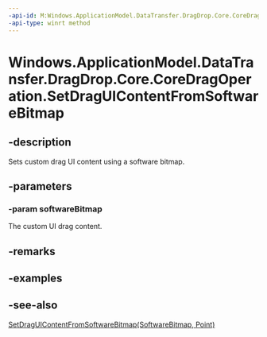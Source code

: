```yaml
---
-api-id: M:Windows.ApplicationModel.DataTransfer.DragDrop.Core.CoreDragOperation.SetDragUIContentFromSoftwareBitmap(Windows.Graphics.Imaging.SoftwareBitmap)
-api-type: winrt method
---
```


<!-- Method syntax
public void SetDragUIContentFromSoftwareBitmap(Windows.Graphics.Imaging.SoftwareBitmap softwareBitmap)
-->

# Windows.ApplicationModel.DataTransfer.DragDrop.Core.CoreDragOperation.SetDragUIContentFromSoftwareBitmap

## -description
Sets custom drag UI content using a software bitmap.

## -parameters
### -param softwareBitmap
The custom UI drag content.

## -remarks

## -examples

## -see-also
[SetDragUIContentFromSoftwareBitmap(SoftwareBitmap, Point)](coredragoperation_setdraguicontentfromsoftwarebitmap_1812485985.md)
